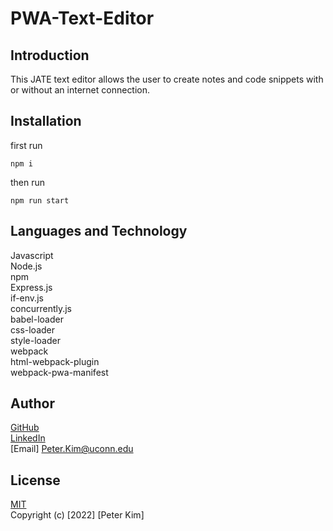 # PWA-Text-Editor

## Introduction

This JATE text editor allows the user to create notes and code snippets with or without an internet connection.

## Installation

first run

```
npm i
```

then run

```
npm run start
```

## Languages and Technology

Javascript<br>
Node.js<br>
npm<br>
Express.js<br>
if-env.js<br>
concurrently.js<br>
babel-loader<br>
css-loader<br>
style-loader<br>
webpack<br>
html-webpack-plugin<br>
webpack-pwa-manifest

## Author

[GitHub](https://github.com/PeterKim89)<br>
[LinkedIn](www.linkedin.com/in/peter-kim89)<br>
[Email] Peter.Kim@uconn.edu

## License

[MIT](https://choosealicense.com/licenses/mit/)<br>
Copyright (c) [2022] [Peter Kim]
